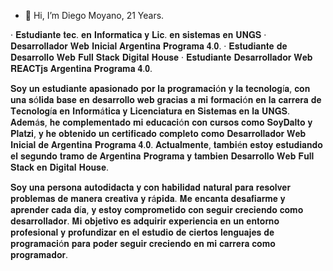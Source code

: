 - 👋 Hi, I’m Diego Moyano, 21 Years.

· 𝐄𝐬𝐭𝐮𝐝𝐢𝐚𝐧𝐭𝐞 𝐭𝐞𝐜. 𝐞𝐧 𝐈𝐧𝐟𝐨𝐫𝐦𝐚𝐭𝐢𝐜𝐚 𝐲 𝐋𝐢𝐜. 𝐞𝐧 𝐬𝐢𝐬𝐭𝐞𝐦𝐚𝐬 𝐞𝐧 𝐔𝐍𝐆𝐒
· 𝐃𝐞𝐬𝐚𝐫𝐫𝐨𝐥𝐥𝐚𝐝𝐨𝐫 𝐖𝐞𝐛 𝐈𝐧𝐢𝐜𝐢𝐚𝐥 𝐀𝐫𝐠𝐞𝐧𝐭𝐢𝐧𝐚 𝐏𝐫𝐨𝐠𝐫𝐚𝐦𝐚 𝟒.𝟎.
· 𝐄𝐬𝐭𝐮𝐝𝐢𝐚𝐧𝐭𝐞 𝐝𝐞 𝐃𝐞𝐬𝐚𝐫𝐫𝐨𝐥𝐥𝐨 𝐖𝐞𝐛 𝐅𝐮𝐥𝐥 𝐒𝐭𝐚𝐜𝐤 𝐃𝐢𝐠𝐢𝐭𝐚𝐥 𝐇𝐨𝐮𝐬𝐞 
· 𝐄𝐬𝐭𝐮𝐝𝐢𝐚𝐧𝐭𝐞 𝐃𝐞𝐬𝐚𝐫𝐫𝐨𝐥𝐥𝐚𝐝𝐨𝐫 𝐖𝐞𝐛 𝐑𝐄𝐀𝐂𝐓𝐣𝐬 𝐀𝐫𝐠𝐞𝐧𝐭𝐢𝐧𝐚 𝐏𝐫𝐨𝐠𝐫𝐚𝐦𝐚 𝟒.𝟎.

𝐒𝐨𝐲 𝐮𝐧 𝐞𝐬𝐭𝐮𝐝𝐢𝐚𝐧𝐭𝐞 𝐚𝐩𝐚𝐬𝐢𝐨𝐧𝐚𝐝𝐨 𝐩𝐨𝐫 𝐥𝐚 𝐩𝐫𝐨𝐠𝐫𝐚𝐦𝐚𝐜𝐢ó𝐧 𝐲 𝐥𝐚 𝐭𝐞𝐜𝐧𝐨𝐥𝐨𝐠í𝐚, 𝐜𝐨𝐧 𝐮𝐧𝐚 𝐬ó𝐥𝐢𝐝𝐚 𝐛𝐚𝐬𝐞 𝐞𝐧 𝐝𝐞𝐬𝐚𝐫𝐫𝐨𝐥𝐥𝐨 𝐰𝐞𝐛 𝐠𝐫𝐚𝐜𝐢𝐚𝐬 𝐚 𝐦𝐢 𝐟𝐨𝐫𝐦𝐚𝐜𝐢ó𝐧 𝐞𝐧 𝐥𝐚 𝐜𝐚𝐫𝐫𝐞𝐫𝐚 𝐝𝐞 𝐓𝐞𝐜𝐧𝐨𝐥𝐨𝐠í𝐚 𝐞𝐧 𝐈𝐧𝐟𝐨𝐫𝐦á𝐭𝐢𝐜𝐚 𝐲 𝐋𝐢𝐜𝐞𝐧𝐜𝐢𝐚𝐭𝐮𝐫𝐚 𝐞𝐧 𝐒𝐢𝐬𝐭𝐞𝐦𝐚𝐬 𝐞𝐧 𝐥𝐚 𝐔𝐍𝐆𝐒. 𝐀𝐝𝐞𝐦á𝐬, 𝐡𝐞 𝐜𝐨𝐦𝐩𝐥𝐞𝐦𝐞𝐧𝐭𝐚𝐝𝐨 𝐦𝐢 𝐞𝐝𝐮𝐜𝐚𝐜𝐢ó𝐧 𝐜𝐨𝐧 𝐜𝐮𝐫𝐬𝐨𝐬 𝐜𝐨𝐦𝐨 𝐒𝐨𝐲𝐃𝐚𝐥𝐭𝐨 𝐲 𝐏𝐥𝐚𝐭𝐳𝐢, 𝐲 𝐡𝐞 𝐨𝐛𝐭𝐞𝐧𝐢𝐝𝐨 𝐮𝐧 𝐜𝐞𝐫𝐭𝐢𝐟𝐢𝐜𝐚𝐝𝐨 𝐜𝐨𝐦𝐩𝐥𝐞𝐭𝐨 𝐜𝐨𝐦𝐨 𝐃𝐞𝐬𝐚𝐫𝐫𝐨𝐥𝐥𝐚𝐝𝐨𝐫 𝐖𝐞𝐛 𝐈𝐧𝐢𝐜𝐢𝐚𝐥 𝐝𝐞 𝐀𝐫𝐠𝐞𝐧𝐭𝐢𝐧𝐚 𝐏𝐫𝐨𝐠𝐫𝐚𝐦𝐚 𝟒.𝟎. 𝐀𝐜𝐭𝐮𝐚𝐥𝐦𝐞𝐧𝐭𝐞, 𝐭𝐚𝐦𝐛𝐢é𝐧 𝐞𝐬𝐭𝐨𝐲 𝐞𝐬𝐭𝐮𝐝𝐢𝐚𝐧𝐝𝐨 𝐞𝐥 𝐬𝐞𝐠𝐮𝐧𝐝𝐨 𝐭𝐫𝐚𝐦𝐨 𝐝𝐞 𝐀𝐫𝐠𝐞𝐧𝐭𝐢𝐧𝐚 𝐏𝐫𝐨𝐠𝐫𝐚𝐦𝐚 𝐲 𝐭𝐚𝐦𝐛𝐢𝐞𝐧 𝐃𝐞𝐬𝐚𝐫𝐫𝐨𝐥𝐥𝐨 𝐖𝐞𝐛 𝐅𝐮𝐥𝐥 𝐒𝐭𝐚𝐜𝐤 𝐞𝐧 𝐃𝐢𝐠𝐢𝐭𝐚𝐥 𝐇𝐨𝐮𝐬𝐞.

𝐒𝐨𝐲 𝐮𝐧𝐚 𝐩𝐞𝐫𝐬𝐨𝐧𝐚 𝐚𝐮𝐭𝐨𝐝𝐢𝐝𝐚𝐜𝐭𝐚 𝐲 𝐜𝐨𝐧 𝐡𝐚𝐛𝐢𝐥𝐢𝐝𝐚𝐝 𝐧𝐚𝐭𝐮𝐫𝐚𝐥 𝐩𝐚𝐫𝐚 𝐫𝐞𝐬𝐨𝐥𝐯𝐞𝐫 𝐩𝐫𝐨𝐛𝐥𝐞𝐦𝐚𝐬 𝐝𝐞 𝐦𝐚𝐧𝐞𝐫𝐚 𝐜𝐫𝐞𝐚𝐭𝐢𝐯𝐚 𝐲 𝐫á𝐩𝐢𝐝𝐚. 𝐌𝐞 𝐞𝐧𝐜𝐚𝐧𝐭𝐚 𝐝𝐞𝐬𝐚𝐟𝐢𝐚𝐫𝐦𝐞 𝐲 𝐚𝐩𝐫𝐞𝐧𝐝𝐞𝐫 𝐜𝐚𝐝𝐚 𝐝í𝐚, 𝐲 𝐞𝐬𝐭𝐨𝐲 𝐜𝐨𝐦𝐩𝐫𝐨𝐦𝐞𝐭𝐢𝐝𝐨 𝐜𝐨𝐧 𝐬𝐞𝐠𝐮𝐢𝐫 𝐜𝐫𝐞𝐜𝐢𝐞𝐧𝐝𝐨 𝐜𝐨𝐦𝐨 𝐝𝐞𝐬𝐚𝐫𝐫𝐨𝐥𝐥𝐚𝐝𝐨𝐫. 𝐌𝐢 𝐨𝐛𝐣𝐞𝐭𝐢𝐯𝐨 𝐞𝐬 𝐚𝐝𝐪𝐮𝐢𝐫𝐢𝐫 𝐞𝐱𝐩𝐞𝐫𝐢𝐞𝐧𝐜𝐢𝐚 𝐞𝐧 𝐮𝐧 𝐞𝐧𝐭𝐨𝐫𝐧𝐨 𝐩𝐫𝐨𝐟𝐞𝐬𝐢𝐨𝐧𝐚𝐥 𝐲 𝐩𝐫𝐨𝐟𝐮𝐧𝐝𝐢𝐳𝐚𝐫 𝐞𝐧 𝐞𝐥 𝐞𝐬𝐭𝐮𝐝𝐢𝐨 𝐝𝐞 𝐜𝐢𝐞𝐫𝐭𝐨𝐬 𝐥𝐞𝐧𝐠𝐮𝐚𝐣𝐞𝐬 𝐝𝐞 𝐩𝐫𝐨𝐠𝐫𝐚𝐦𝐚𝐜𝐢ó𝐧 𝐩𝐚𝐫𝐚 𝐩𝐨𝐝𝐞𝐫 𝐬𝐞𝐠𝐮𝐢𝐫 𝐜𝐫𝐞𝐜𝐢𝐞𝐧𝐝𝐨 𝐞𝐧 𝐦𝐢 𝐜𝐚𝐫𝐫𝐞𝐫𝐚 𝐜𝐨𝐦𝐨 𝐩𝐫𝐨𝐠𝐫𝐚𝐦𝐚𝐝𝐨𝐫.
